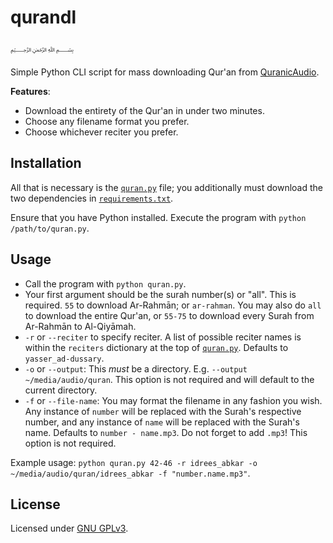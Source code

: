 # qurandl
﷽

Simple Python CLI script for mass downloading Qur'an from [QuranicAudio](https://www.quranicaudio.com).

**Features**:
- Download the entirety of the Qur'an in under two minutes.
- Choose any filename format you prefer.
- Choose whichever reciter you prefer.

## Installation
All that is necessary is the [`quran.py`](./quran.py) file; you additionally must download the two dependencies in [`requirements.txt`](./requirements.txt).

Ensure that you have Python installed. Execute the program with `python /path/to/quran.py`.

## Usage

- Call the program with `python quran.py`.
- Your first argument should be the surah number(s) or "all". This is required. `55` to download Ar-Rahmān; or `ar-rahman`. You may also do `all` to download the entire Qur'an, or `55-75` to download every Surah from Ar-Rahmān to Al-Qiyāmah.
- `-r` or `--reciter` to specify reciter. A list of possible reciter names is within the `reciters` dictionary at the top of [`quran.py`](./quran.py). Defaults to `yasser_ad-dussary`.
- `-o` or `--output`: This *must* be a directory. E.g. `--output ~/media/audio/quran`. This option is not required and will default to the current directory.
- `-f` or `--file-name`: You may format the filename in any fashion you wish. Any instance of `number` will be replaced with the Surah's respective number, and any instance of `name` will be replaced with the Surah's name. Defaults to `number - name.mp3`. Do not forget to add `.mp3`! This option is not required.

Example usage: `python quran.py 42-46 -r idrees_abkar -o ~/media/audio/quran/idrees_abkar -f "number.name.mp3"`.

## License
Licensed under [GNU GPLv3](./LICENSE).
